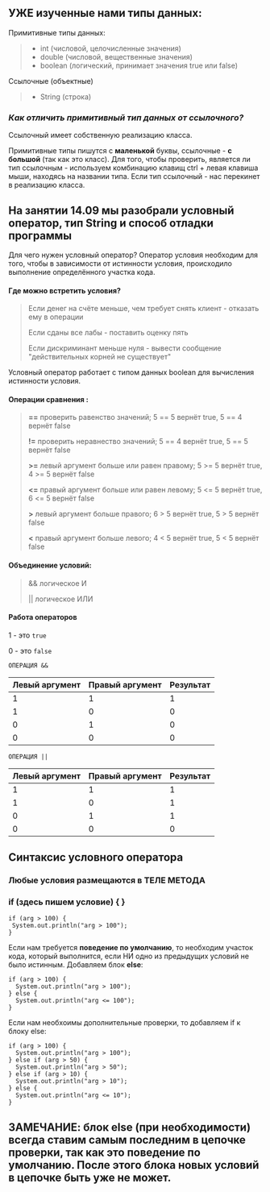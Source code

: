 ## УЖЕ изученные нами типы данных:

Примитивные типы данных:
> * int (числовой, целочисленные значения)
> * double (числовой, вещественные значения)
> * boolean (логический, принимает значения true или false)

Ссылочные (объектные)
> * String (строка)

### *Как отличить примитивный тип данных от ссылочного?*

Ссылочный имеет собственную реализацию класса.

Примитивные типы пишутся с **маленькой** буквы, ссылочные - **с большой** (так как это класс).
Для того, чтобы проверить, является ли тип ссылочным - используем комбинацию клавищ ctrl + левая клавиша мыши,
находясь на названии типа. Если тип ссылочный - нас перекинет в реализацию класса.

## На занятии 14.09 мы разобрали условный оператор, тип String и способ отладки программы

Для чего нужен условный оператор? Оператор условия необходим для того, чтобы в зависимости от истинности условия,
происходило выполнение определённого участка кода.

#### Где можно встретить условия?

> Если денег на счёте меньше, чем требует снять клиент - отказать ему в операции
>
> Если сданы все лабы - поставить оценку пять
>
> Если дискриминант меньше нуля - вывести сообщение "действительных корней не существует"


Условный оператор работает с типом данных boolean для вычисления истинности условия.

#### Операции сравнения :

> **==** проверить равенство значений; 5 == 5 вернёт true, 5 == 4 вернёт false
>
>**!=** проверить неравнество значений; 5 == 4 вернёт true, 5 == 5 вернёт false
>
>**>=** левый аргумент больше или равен правому; 5 >= 5 вернёт true, 4 >= 5 вернёт false
>
>**<=** правый аргумент больше или равен левому; 5 <= 5 вернёт true, 6 <= 5 вернёт false
>
>**>** левый аргумент больше правого; 6 > 5 вернёт true, 5 > 5 вернёт false
>
>**<** правый аргумент больше левого; 4 < 5 вернёт true, 5 < 5 вернёт false

#### Объединение условий:

> && логическое И
>
>|| логическое ИЛИ

#### Работа операторов

1 - это ```true```

0 - это ```false```

```ОПЕРАЦИЯ &&```

| Левый аргумент | Правый аргумент | Результат |
|----------------|-----------------|-----------|
| 1              | 1               | 1         |
| 1              | 0               | 0         |
| 0              | 1               | 0         |
| 0              | 0               | 0         |

```ОПЕРАЦИЯ ||```

| Левый аргумент | Правый аргумент | Результат |
|----------------|-----------------|-----------|
| 1              | 1               | 1         |
| 1              | 0               | 1         |
| 0              | 1               | 1         |
| 0              | 0               | 0         |

## Синтаксис условного оператора

### Любые условия размещаются в ТЕЛЕ МЕТОДА

### if (здесь пишем условие) { }

 ```
if (arg > 100) {
  System.out.println("arg > 100");
}
 ```

Если нам требуется **поведение по умолчанию**, то необходим участок кода, который выполнится, если НИ одно из предыдущих
условий
не было истинным. Добавляем блок **else**:

```
if (arg > 100) {
  System.out.println("arg > 100");
} else {
  System.out.println("arg <= 100");
}
 ```

Если нам необхоимы дополнительные проверки, то добавляем if к блоку else:

```
if (arg > 100) {
  System.out.println("arg > 100");
} else if (arg > 50) {
  System.out.println("arg > 50");
} else if (arg > 10) {
  System.out.println("arg > 10");
} else {
  System.out.println("arg <= 10");
}
```

## ЗАМЕЧАНИЕ: блок else (при необходимости) всегда ставим самым последним в цепочке проверки, так как это поведение по умолчанию. После этого блока новых условий в цепочке быть уже не может.



